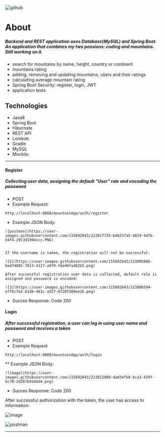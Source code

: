 ![github](https://user-images.githubusercontent.com/40741056/74937413-4304d980-53ec-11ea-8010-58655042feb5.jpg)

# About

##### Backend and REST application uses Database(MySQL) and Spring Boot. An application that combines my two passions: coding and mountains. Still working on it.

* search for mountains by name, height, country or continent
* mountains rating
* adding, removing and updating mountains, users and their ratings
* calculating average mountain rating
* Spring Boot Security: register, login, JWT
* application tests

## Technologies

* Java8
* Spring Boot
* Hibernate
* REST API
* Lombok
* Gradle
* MySQL
* Mockito

____________________________________________________________________________________________________________
####  Register
##### Collecting user data, assigning the default "User" role and encoding the password
* POST
* Example Request:
````
http://localhost:8080/mountainApp/auth/register
````           
* Example JSON Body:
````	
![postman](https://user-images.githubusercontent.com/115692643/223817725-b48257a5-4019-4d7b-b4f4-29c3d1994ccc.PNG)


If the username is taken, the registration will not be successful:

![2](https://user-images.githubusercontent.com/115692643/223805685-bed74601-7613-4127-a979-fded67a482b5.png)

After successful registration user data is collected, default role is assigned and password is encoded:

![3](https://user-images.githubusercontent.com/115692643/223806594-e7f6cfe2-61db-461c-a527-8728f309ee2b.png)

````
* Succes Response: Code 200

#### Login
##### After successful registration, a user can log in using user name and password and receives a token
* POST
* Example Request
````
http://localhost:8080/mountainApp/auth/login
````
** Example JSON Body:
````	
![image](https://user-images.githubusercontent.com/115692643/223812880-dad34fb8-bca3-429f-bc70-2d267b5ebbd4.png)

````
* Succes Response: Code 200

After successful authorization with the token, the user has access to information:

![image](https://user-images.githubusercontent.com/115692643/223805913-4d3461a1-15f2-4dc3-b580-ca80f76386d1.png)

![postman](https://user-images.githubusercontent.com/115692643/223817725-b48257a5-4019-4d7b-b4f4-29c3d1994ccc.PNG)



___________________________________________________________________________________________________________________________________________

````
